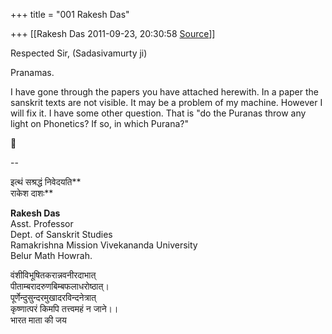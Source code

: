 +++
title = "001 Rakesh Das"

+++
[[Rakesh Das	2011-09-23, 20:30:58 [Source](https://groups.google.com/g/bvparishat/c/I_Tvcj7O8wk)]]



Respected Sir, (Sadasivamurty ji)  
  
Pranamas.  
  
I have gone through the papers you have attached herewith. In a paper the sanskrit texts are not visible. It may be a problem of my machine. However I will fix it. I have some other question. That is "do the Puranas throw any light on Phonetics? If so, in which Purana?"



--  

इत्थं सश्रद्धं निवेदयति**  
राकेश दाशः**

**Rakesh Das**  
Asst. Professor  
Dept. of Sanskrit Studies  
Ramakrishna Mission Vivekananda University  
Belur Math Howrah.  
  
वंशीविभूषितकरान्नवनीरदाभात्  
पीताम्बरादरुणबिम्बफलाधरोष्ठात्।  
पूर्णेन्दुसुन्दरमुखादरविन्दनेत्रात्  
कृष्णात्परं किमपि तत्त्वमहं न जाने।।  
भारत माता की जय  

